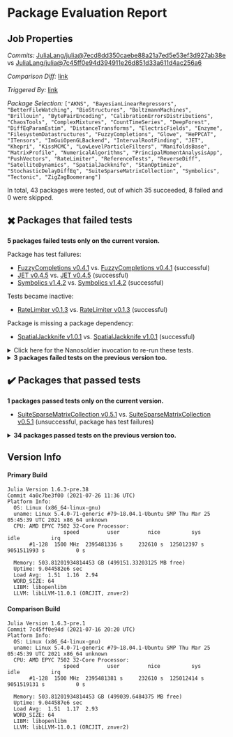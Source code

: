 # Package Evaluation Report

## Job Properties

*Commits:* [JuliaLang/julia@7ecd8dd350caebe88a21a7ed5e53ef3d927ab38e](https://github.com/JuliaLang/julia/commit/7ecd8dd350caebe88a21a7ed5e53ef3d927ab38e) vs [JuliaLang/julia@7c45ff0e94d394911e26d851d33a611d4ac256a6](https://github.com/JuliaLang/julia/commit/7c45ff0e94d394911e26d851d33a611d4ac256a6)

*Comparison Diff:* [link](https://github.com/JuliaLang/julia/compare/7c45ff0e94d394911e26d851d33a611d4ac256a6..7ecd8dd350caebe88a21a7ed5e53ef3d927ab38e)

*Triggered By:* [link](https://github.com/JuliaLang/julia/pull/41554#issuecomment-887247901)

*Package Selection:* `["AKNS", "BayesianLinearRegressors", "BetterFileWatching", "BioStructures", "BoltzmannMachines", "Brillouin", "BytePairEncoding", "CalibrationErrorsDistributions", "ChaosTools", "ComplexMixtures", "CountTimeSeries", "DeepForest", "DiffEqParamEstim", "DistanceTransforms", "ElectricFields", "Enzyme", "FilesystemDatastructures", "FuzzyCompletions", "Glowe", "HePPCAT", "ITensors", "ImGuiOpenGLBackend", "IntervalRootFinding", "JET", "Khepri", "KissMCMC", "LowLevelParticleFilters", "ManifoldsBase", "MatrixProfile", "NumericalAlgorithms", "PrincipalMomentAnalysisApp", "PushVectors", "RateLimiter", "ReferenceTests", "ReverseDiff", "SatelliteDynamics", "SpatialJackknife", "StanOptimize", "StochasticDelayDiffEq", "SuiteSparseMatrixCollection", "Symbolics", "Tectonic", "ZigZagBoomerang"]`

In total, 43 packages were tested, out of which 35 succeeded, 8 failed and 0 were skipped.


## :heavy_multiplication_x: Packages that failed tests

**5 packages failed tests only on the current version.**

Package has test failures:

- [FuzzyCompletions v0.4.1](https://s3.amazonaws.com/julialang-reports/nanosoldier/pkgeval/by_hash/7ecd8dd_vs_7c45ff0/FuzzyCompletions.1.6.3-pre-4a0c7be3f00.log) vs. [FuzzyCompletions v0.4.1](https://s3.amazonaws.com/julialang-reports/nanosoldier/pkgeval/by_hash/7ecd8dd_vs_7c45ff0/FuzzyCompletions.1.6.3-pre-7c45ff0e94d.log) (successful)
- [JET v0.4.5](https://s3.amazonaws.com/julialang-reports/nanosoldier/pkgeval/by_hash/7ecd8dd_vs_7c45ff0/JET.1.6.3-pre-4a0c7be3f00.log) vs. [JET v0.4.5](https://s3.amazonaws.com/julialang-reports/nanosoldier/pkgeval/by_hash/7ecd8dd_vs_7c45ff0/JET.1.6.3-pre-7c45ff0e94d.log) (successful)
- [Symbolics v1.4.2](https://s3.amazonaws.com/julialang-reports/nanosoldier/pkgeval/by_hash/7ecd8dd_vs_7c45ff0/Symbolics.1.6.3-pre-4a0c7be3f00.log) vs. [Symbolics v1.4.2](https://s3.amazonaws.com/julialang-reports/nanosoldier/pkgeval/by_hash/7ecd8dd_vs_7c45ff0/Symbolics.1.6.3-pre-7c45ff0e94d.log) (successful)

Tests became inactive:

- [RateLimiter v0.1.3](https://s3.amazonaws.com/julialang-reports/nanosoldier/pkgeval/by_hash/7ecd8dd_vs_7c45ff0/RateLimiter.1.6.3-pre-4a0c7be3f00.log) vs. [RateLimiter v0.1.3](https://s3.amazonaws.com/julialang-reports/nanosoldier/pkgeval/by_hash/7ecd8dd_vs_7c45ff0/RateLimiter.1.6.3-pre-7c45ff0e94d.log) (successful)

Package is missing a package dependency:

- [SpatialJackknife v1.0.1](https://s3.amazonaws.com/julialang-reports/nanosoldier/pkgeval/by_hash/7ecd8dd_vs_7c45ff0/SpatialJackknife.1.6.3-pre-4a0c7be3f00.log) vs. [SpatialJackknife v1.0.1](https://s3.amazonaws.com/julialang-reports/nanosoldier/pkgeval/by_hash/7ecd8dd_vs_7c45ff0/SpatialJackknife.1.6.3-pre-7c45ff0e94d.log) (successful)

<details><summary>Click here for the Nanosoldier invocation to re-run these tests.</summary>
<p>

```
@nanosoldier `runtests(["FuzzyCompletions", "JET", "RateLimiter", "SpatialJackknife", "Symbolics"], vs = ":release-1.6")`
```

</p>
</details>


<details><summary><strong>3 packages failed tests on the previous version too.</strong></summary>
<p>

Package has test failures:

- [DeepForest v0.1.1](https://s3.amazonaws.com/julialang-reports/nanosoldier/pkgeval/by_hash/7ecd8dd_vs_7c45ff0/DeepForest.1.6.3-pre-4a0c7be3f00.log)
- [FilesystemDatastructures v1.0.0](https://s3.amazonaws.com/julialang-reports/nanosoldier/pkgeval/by_hash/7ecd8dd_vs_7c45ff0/FilesystemDatastructures.1.6.3-pre-4a0c7be3f00.log)

Package is missing a package dependency:

- [ZigZagBoomerang v0.9.2](https://s3.amazonaws.com/julialang-reports/nanosoldier/pkgeval/by_hash/7ecd8dd_vs_7c45ff0/ZigZagBoomerang.1.6.3-pre-4a0c7be3f00.log)

</p>
</details>


## :heavy_check_mark: Packages that passed tests

**1 packages passed tests only on the current version.**

- [SuiteSparseMatrixCollection v0.5.1](https://s3.amazonaws.com/julialang-reports/nanosoldier/pkgeval/by_hash/7ecd8dd_vs_7c45ff0/SuiteSparseMatrixCollection.1.6.3-pre-4a0c7be3f00.log) vs. [SuiteSparseMatrixCollection v0.5.1](https://s3.amazonaws.com/julialang-reports/nanosoldier/pkgeval/by_hash/7ecd8dd_vs_7c45ff0/SuiteSparseMatrixCollection.1.6.3-pre-7c45ff0e94d.log) (unsuccessful, package has test failures)

<details><summary><strong>34 packages passed tests on the previous version too.</strong></summary>
<p>

- [AKNS v0.1.0](https://s3.amazonaws.com/julialang-reports/nanosoldier/pkgeval/by_hash/7ecd8dd_vs_7c45ff0/AKNS.1.6.3-pre-4a0c7be3f00.log)
- [BayesianLinearRegressors v0.3.1](https://s3.amazonaws.com/julialang-reports/nanosoldier/pkgeval/by_hash/7ecd8dd_vs_7c45ff0/BayesianLinearRegressors.1.6.3-pre-4a0c7be3f00.log)
- [BetterFileWatching v0.1.4](https://s3.amazonaws.com/julialang-reports/nanosoldier/pkgeval/by_hash/7ecd8dd_vs_7c45ff0/BetterFileWatching.1.6.3-pre-4a0c7be3f00.log)
- [BioStructures v1.0.0](https://s3.amazonaws.com/julialang-reports/nanosoldier/pkgeval/by_hash/7ecd8dd_vs_7c45ff0/BioStructures.1.6.3-pre-4a0c7be3f00.log)
- [BoltzmannMachines v1.2.0](https://s3.amazonaws.com/julialang-reports/nanosoldier/pkgeval/by_hash/7ecd8dd_vs_7c45ff0/BoltzmannMachines.1.6.3-pre-4a0c7be3f00.log)
- [Brillouin v0.4.2](https://s3.amazonaws.com/julialang-reports/nanosoldier/pkgeval/by_hash/7ecd8dd_vs_7c45ff0/Brillouin.1.6.3-pre-4a0c7be3f00.log)
- [BytePairEncoding v0.2.0](https://s3.amazonaws.com/julialang-reports/nanosoldier/pkgeval/by_hash/7ecd8dd_vs_7c45ff0/BytePairEncoding.1.6.3-pre-4a0c7be3f00.log)
- [CalibrationErrorsDistributions v0.2.4](https://s3.amazonaws.com/julialang-reports/nanosoldier/pkgeval/by_hash/7ecd8dd_vs_7c45ff0/CalibrationErrorsDistributions.1.6.3-pre-4a0c7be3f00.log)
- [ChaosTools v1.34.0](https://s3.amazonaws.com/julialang-reports/nanosoldier/pkgeval/by_hash/7ecd8dd_vs_7c45ff0/ChaosTools.1.6.3-pre-4a0c7be3f00.log)
- [ComplexMixtures v0.4.21](https://s3.amazonaws.com/julialang-reports/nanosoldier/pkgeval/by_hash/7ecd8dd_vs_7c45ff0/ComplexMixtures.1.6.3-pre-4a0c7be3f00.log)
- [CountTimeSeries v0.1.0](https://s3.amazonaws.com/julialang-reports/nanosoldier/pkgeval/by_hash/7ecd8dd_vs_7c45ff0/CountTimeSeries.1.6.3-pre-4a0c7be3f00.log)
- [DiffEqParamEstim v1.21.0](https://s3.amazonaws.com/julialang-reports/nanosoldier/pkgeval/by_hash/7ecd8dd_vs_7c45ff0/DiffEqParamEstim.1.6.3-pre-4a0c7be3f00.log)
- [DistanceTransforms v0.1.0](https://s3.amazonaws.com/julialang-reports/nanosoldier/pkgeval/by_hash/7ecd8dd_vs_7c45ff0/DistanceTransforms.1.6.3-pre-4a0c7be3f00.log)
- [ElectricFields v0.1.1](https://s3.amazonaws.com/julialang-reports/nanosoldier/pkgeval/by_hash/7ecd8dd_vs_7c45ff0/ElectricFields.1.6.3-pre-4a0c7be3f00.log)
- [Enzyme v0.7.0](https://s3.amazonaws.com/julialang-reports/nanosoldier/pkgeval/by_hash/7ecd8dd_vs_7c45ff0/Enzyme.1.6.3-pre-4a0c7be3f00.log)
- [Glowe v0.1.1](https://s3.amazonaws.com/julialang-reports/nanosoldier/pkgeval/by_hash/7ecd8dd_vs_7c45ff0/Glowe.1.6.3-pre-4a0c7be3f00.log)
- [HePPCAT v0.1.0](https://s3.amazonaws.com/julialang-reports/nanosoldier/pkgeval/by_hash/7ecd8dd_vs_7c45ff0/HePPCAT.1.6.3-pre-4a0c7be3f00.log)
- [ITensors v0.2.4](https://s3.amazonaws.com/julialang-reports/nanosoldier/pkgeval/by_hash/7ecd8dd_vs_7c45ff0/ITensors.1.6.3-pre-4a0c7be3f00.log)
- [ImGuiOpenGLBackend v0.1.0](https://s3.amazonaws.com/julialang-reports/nanosoldier/pkgeval/by_hash/7ecd8dd_vs_7c45ff0/ImGuiOpenGLBackend.1.6.3-pre-4a0c7be3f00.log)
- [IntervalRootFinding v0.5.7](https://s3.amazonaws.com/julialang-reports/nanosoldier/pkgeval/by_hash/7ecd8dd_vs_7c45ff0/IntervalRootFinding.1.6.3-pre-4a0c7be3f00.log)
- [Khepri v0.1.0](https://s3.amazonaws.com/julialang-reports/nanosoldier/pkgeval/by_hash/7ecd8dd_vs_7c45ff0/Khepri.1.6.3-pre-4a0c7be3f00.log)
- [KissMCMC v0.2.1](https://s3.amazonaws.com/julialang-reports/nanosoldier/pkgeval/by_hash/7ecd8dd_vs_7c45ff0/KissMCMC.1.6.3-pre-4a0c7be3f00.log)
- [LowLevelParticleFilters v1.0.5](https://s3.amazonaws.com/julialang-reports/nanosoldier/pkgeval/by_hash/7ecd8dd_vs_7c45ff0/LowLevelParticleFilters.1.6.3-pre-4a0c7be3f00.log)
- [ManifoldsBase v0.12.3](https://s3.amazonaws.com/julialang-reports/nanosoldier/pkgeval/by_hash/7ecd8dd_vs_7c45ff0/ManifoldsBase.1.6.3-pre-4a0c7be3f00.log)
- [MatrixProfile v1.0.3](https://s3.amazonaws.com/julialang-reports/nanosoldier/pkgeval/by_hash/7ecd8dd_vs_7c45ff0/MatrixProfile.1.6.3-pre-4a0c7be3f00.log)
- [NumericalAlgorithms v0.1.6](https://s3.amazonaws.com/julialang-reports/nanosoldier/pkgeval/by_hash/7ecd8dd_vs_7c45ff0/NumericalAlgorithms.1.6.3-pre-4a0c7be3f00.log)
- [PrincipalMomentAnalysisApp v0.2.5](https://s3.amazonaws.com/julialang-reports/nanosoldier/pkgeval/by_hash/7ecd8dd_vs_7c45ff0/PrincipalMomentAnalysisApp.1.6.3-pre-4a0c7be3f00.log)
- [PushVectors v0.2.1](https://s3.amazonaws.com/julialang-reports/nanosoldier/pkgeval/by_hash/7ecd8dd_vs_7c45ff0/PushVectors.1.6.3-pre-4a0c7be3f00.log)
- [ReferenceTests v0.9.7](https://s3.amazonaws.com/julialang-reports/nanosoldier/pkgeval/by_hash/7ecd8dd_vs_7c45ff0/ReferenceTests.1.6.3-pre-4a0c7be3f00.log)
- [ReverseDiff v1.9.0](https://s3.amazonaws.com/julialang-reports/nanosoldier/pkgeval/by_hash/7ecd8dd_vs_7c45ff0/ReverseDiff.1.6.3-pre-4a0c7be3f00.log)
- [SatelliteDynamics v0.4.3](https://s3.amazonaws.com/julialang-reports/nanosoldier/pkgeval/by_hash/7ecd8dd_vs_7c45ff0/SatelliteDynamics.1.6.3-pre-4a0c7be3f00.log)
- [StanOptimize v2.3.0](https://s3.amazonaws.com/julialang-reports/nanosoldier/pkgeval/by_hash/7ecd8dd_vs_7c45ff0/StanOptimize.1.6.3-pre-4a0c7be3f00.log)
- [StochasticDelayDiffEq v1.1.1](https://s3.amazonaws.com/julialang-reports/nanosoldier/pkgeval/by_hash/7ecd8dd_vs_7c45ff0/StochasticDelayDiffEq.1.6.3-pre-4a0c7be3f00.log)
- [Tectonic v0.6.1](https://s3.amazonaws.com/julialang-reports/nanosoldier/pkgeval/by_hash/7ecd8dd_vs_7c45ff0/Tectonic.1.6.3-pre-4a0c7be3f00.log)

</p>
</details>


## Version Info

#### Primary Build

```
Julia Version 1.6.3-pre.38
Commit 4a0c7be3f00 (2021-07-26 11:36 UTC)
Platform Info:
  OS: Linux (x86_64-linux-gnu)
  uname: Linux 5.4.0-71-generic #79~18.04.1-Ubuntu SMP Thu Mar 25 05:45:39 UTC 2021 x86_64 unknown
  CPU: AMD EPYC 7502 32-Core Processor: 
                  speed         user         nice          sys         idle          irq
       #1-128  1500 MHz  2395481336 s     232610 s  125012397 s  9051511993 s          0 s
       
  Memory: 503.81201934814453 GB (499151.33203125 MB free)
  Uptime: 9.044582e6 sec
  Load Avg:  1.51  1.16  2.94
  WORD_SIZE: 64
  LIBM: libopenlibm
  LLVM: libLLVM-11.0.1 (ORCJIT, znver2)

```

#### Comparison Build

```
Julia Version 1.6.3-pre.1
Commit 7c45ff0e94d (2021-07-16 20:20 UTC)
Platform Info:
  OS: Linux (x86_64-linux-gnu)
  uname: Linux 5.4.0-71-generic #79~18.04.1-Ubuntu SMP Thu Mar 25 05:45:39 UTC 2021 x86_64 unknown
  CPU: AMD EPYC 7502 32-Core Processor: 
                  speed         user         nice          sys         idle          irq
       #1-128  1500 MHz  2395481381 s     232610 s  125012414 s  9051519131 s          0 s
       
  Memory: 503.81201934814453 GB (499039.6484375 MB free)
  Uptime: 9.044587e6 sec
  Load Avg:  1.51  1.17  2.93
  WORD_SIZE: 64
  LIBM: libopenlibm
  LLVM: libLLVM-11.0.1 (ORCJIT, znver2)

```
<!-- Generated on 2021-07-27T06:47:17.645 -->
